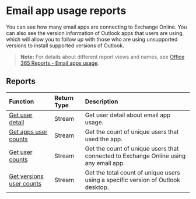 # Email app usage reports

You can see how many email apps are connecting to Exchange Online. You can also see the version information of Outlook apps that users are using, which will allow you to follow up with those who are using unsupported versions to install supported versions of Outlook.

> **Note:** For details about different report views and names, see [Office 365 Reports - Email apps usage](https://support.office.com/client/Email-apps-usage-c2ce12a2-934f-4dd4-ba65-49b02be4703d).

## Reports

| Function                                 | Return Type | Description                              |
| :--------------------------------------- | :---------- | :--------------------------------------- |
| [Get user detail](../api/reportroot_emailappusageuserdetail.md) | Stream      | Get user detail about email app usage.   |
| [Get apps user counts](../api/reportroot_emailappusageappsusercounts.md) | Stream      | Get the count of unique users that used the app. |
| [Get user counts](../api/reportroot_emailappusageusercounts.md) | Stream      | Get the count of unique users that connected to Exchange Online using any email app. |
| [Get versions user counts](../api/reportroot_emailappusageversionsusercounts.md) | Stream      | Get the total count of unique users using a specific version of Outlook desktop. |
